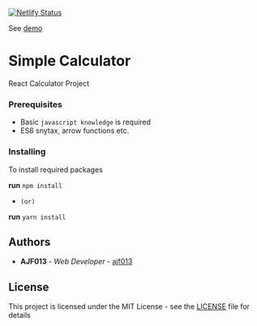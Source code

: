 [![Netlify Status](https://api.netlify.com/api/v1/badges/1831b76f-8d35-492e-9506-ff67cf580ea6/deploy-status)](https://app.netlify.com/sites/javasctipcalculator-react/deploys)

 See [demo](https://calculatorreact.netlify.app/)

# Simple Calculator

React Calculator Project

### Prerequisites

- Basic `javascript knowledge` is required
- ES6 snytax, arrow functions etc.

### Installing

To install required packages 

**run** `npm install`

   -     (or)

**run** `yarn install`

## Authors

* **AJF013** - *Web Developer* - [ajf013](https://github.com/ajf013)

## License

This project is licensed under the MIT License - see the [LICENSE](LICENSE) file for details

